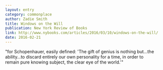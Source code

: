 ```yaml
---
layout: entry
category: commonplace
author: Zadie Smith
title: Windows on the Will
publication: New York Review of Books
link: http://www.nybooks.com/articles/2016/03/10/windows-on-the-will/
date: 2016-02-21
---
```


"for Schopenhauer, easily defined: 'The gift of genius is nothing but…the ability…to discard entirely our own personality for a time, in order to remain pure knowing subject, the clear eye of the world.'"
